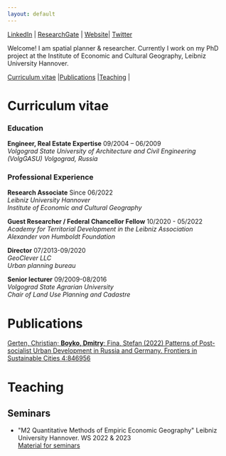 ```yaml
---
layout: default
---
```


[LinkedIn](https://de.linkedin.com/in/dmitry-boyko-02046896) |
[ResearchGate](https://www.researchgate.net/profile/Dmitry-Boyko) |
[Website](https://www.iwkg.uni-hannover.de/de/dmitry-boyko)|
[Twitter](https://twitter.com/dm_boyko)

Welcome! I am spatial planner & researcher. Currently I work on my PhD project at the Institute of Economic and Cultural Geography, Leibniz University Hannover.  

[Curriculum vitae](#curriculum-vitae) |[Publications](#publications) |[Teaching](#teaching) |

# Curriculum vitae

### Education

**Engineer, Real Estate Expertise** 09/2004 – 06/2009 <br>
*Volgograd State University of Architecture and Civil Engineering (VolgGASU) Volgograd, Russia* <br>


### Professional Experience

**Research Associate** Since 06/2022 <br>
*Leibniz University Hannover* <br>
*Institute of Economic and Cultural Geography*  <br>

**Guest Researcher / Federal Chancellor Fellow** 10/2020 - 05/2022 <br>
*Academy for Territorial Development in the Leibniz Association* <br>
*Alexander von Humboldt Foundation*  <br>

**Director** 07/2013-09/2020 <br>
*GeoClever LLC* <br>
*Urban planning bureau*<br>

**Senior lecturer** 09/2009-08/2016 <br>
*Volgograd State Agrarian University* <br>
*Chair of Land Use Planning and Cadastre* <br>


# Publications

[Gerten, Christian; **Boyko, Dmitry**; Fina, Stefan (2022) Patterns of Post-socialist Urban Development in Russia and Germany. Frontiers in Sustainable Cities 4:846956](https://www.frontiersin.org/articles/10.3389/frsc.2022.846956/full)


# Teaching


## Seminars

- "M2 Quantitative Methods of Empiric Economic Geography" Leibniz University Hannover. WS 2022 & 2023    
[Material for seminars](m2-r-course/r-course.md)
